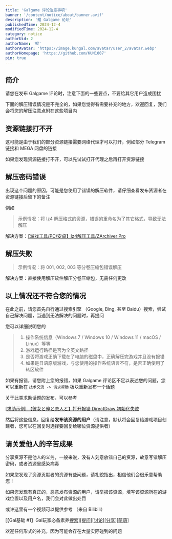 ```yaml
---
title: 'Galgame 评论注意事项'
banner: '/content/notice/about/banner.avif'
description: '鲲 Galgame 论坛'
publishedTime: 2024-12-4
modifiedTime: 2024-12-4
category: notice
authorUid: 2
authorName: '鲲'
authorAvatar: 'https://image.kungal.com/avatar/user_2/avatar.webp'
authorHomepage: 'https://github.com/KUN1007'
pin: true
---
```


## 简介

请您在发布 Galgame 评论时，注意下面的一些要点，不要给其它用户造成困扰

下面的解压错误情况是不完全的，如果您觉得有需要补充的地方，欢迎回复，我们会将您的解压注意点附在这些项目内

## 资源链接打不开

这可能是由于我们的部分资源链接需要网络代理才可以打开，例如部分 Telegram 链接和 MEGA 网盘的链接

如果您发现资源链接打不开，可以先试试打开代理之后再打开资源链接

## 解压密码错误

出现这个问题的原因，可能是您使用了错误的解压软件，请仔细查看发布资源者在资源链接后留下的备注

例如

> 示例情况：将 lz4 解压格式的资源，错误的重命名为了其它格式，导致无法解压

解决方案：[【游戏工具/PC/安卓】lz4解压工具/ZArchiver Pro](https://www.kungal.com/topic/155)


## 解压失败

> 示例情况：将 001, 002, 003 等分卷压缩包错误解压

解决方案：直接使用解压软件解压分卷压缩包，无需任何更改


## 以上情况还不符合您的情况

在此之前，请您首先自行通过搜索引擎 （Google, Bing, 甚至 Baidu）搜索，尝试自己解决问题，当遇到无法解决的问题时，再提问

您可以详细说明您的

> 1. 操作系统信息（Windows 7 / Windows 10 / Windows 11 / macOS / Linux）等等
> 2. 游戏运行路径是否为全英文路径
> 3. 是否将游戏正确下载在了电脑的磁盘中，正确解压完游戏并且没有报错
> 4. 如果是日语原版游戏，与您使用的操作系统语言不符，是否正确使用了转区软件

如果有报错，请您附上您的报错，如果 Galgame 评论区不足以表述您的问题，您可以重新在 `技术交流 -> 请求帮助` 板块重新发布一个话题

关于此类求助话题的发布，可以参考

[[求助示例\] 【彼女と俺と恋人と】打开报错 DirectDraw 初始化失败](https://www.kungal.com/topic/1483)

然后将这些信息，回复给**发布该资源的用户**（请注意，默认将会回复给游戏项目创建者，您可以在回复时选择要回复给哪位资源提供者）



## 请关爱他人的辛苦成果

分享资源不是他人的义务，一般来说，没有人刻意放错自己的资源，故意写错解压密码，或者资源里感染病毒

如果您发现了资源贡献者的资源有些问题，请礼貌指出，相信他们会很乐意帮助您！

如果您发现有真正的，恶意发布资源的用户，请举报该资源，填写该资源所在的游戏位置以及用户名，我们会对此做出处罚



或许这里有一个视频可以提供参考 （来自 Bilibili）

[【Gal基础 #1】Gal玩家必备素养[搜索\][提问][讨论][分享][萌萌]](https://www.bilibili.com/video/BV1Hd4y1K7VL/)

欢迎任何形式的补充，因为可能会存在大量实际碰到的问题
